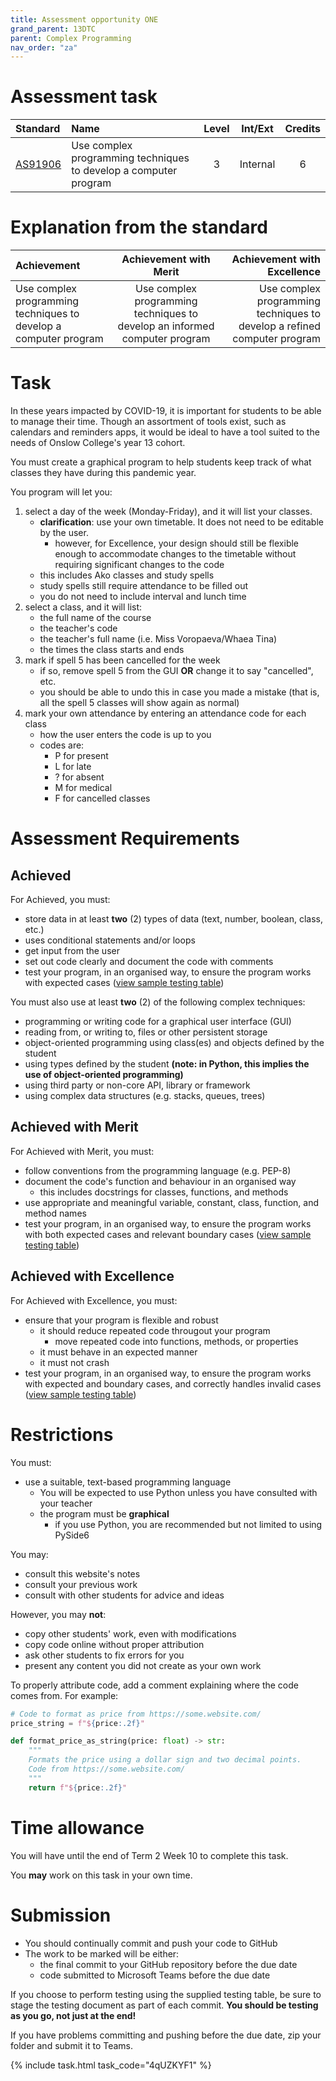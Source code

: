 ```yaml
---
title: Assessment opportunity ONE
grand_parent: 13DTC
parent: Complex Programming
nav_order: "za"
---
```


# Assessment task

| Standard | Name | Level | Int/Ext | Credits |
| :-- | :-- | :-: | :-: | :-: |
| [AS91906](https://www.nzqa.govt.nz/nqfdocs/ncea-resource/achievements/2019/as91906.pdf) | Use complex programming techniques to develop a computer program | 3 | Internal | 6 |

# Explanation from the standard

| Achievement | Achievement with Merit | Achievement with Excellence |
| :-- | :-: | --: |
| Use complex programming techniques to develop a computer program | Use complex programming techniques to develop an informed computer program | Use complex programming techniques to develop a refined computer program |

# Task

In these years impacted by COVID-19, it is important for students to be able to manage their time. Though an assortment of tools exist, such as calendars and reminders apps, it would be ideal to have a tool suited to the needs of Onslow College's year 13 cohort.

You must create a graphical program to help students keep track of what classes they have during this pandemic year.

You program will let you:

1. select a day of the week (Monday-Friday), and it will list your classes.
    - **clarification**: use your own timetable. It does not need to be editable by the user.
        - however, for Excellence, your design should still be flexible enough to accommodate changes to the timetable without requiring significant changes to the code
    - this includes Ako classes and study spells
    - study spells still require attendance to be filled out
    - you do not need to include interval and lunch time
2. select a class, and it will list:
    - the full name of the course
    - the teacher's code
    - the teacher's full name (i.e. Miss Voropaeva/Whaea Tina)
    - the times the class starts and ends
3. mark if spell 5 has been cancelled for the week
    - if so, remove spell 5 from the GUI **OR** change it to say "cancelled", etc.
    - you should be able to undo this in case you made a mistake (that is, all the spell 5 classes will show again as normal)
4. mark your own attendance by entering an attendance code for each class
    - how the user enters the code is up to you
    - codes are:
        - P for present
        - L for late
        - ? for absent
        - M for medical
        - F for cancelled classes

# Assessment Requirements

## Achieved

For Achieved, you must:

- store data in at least **two** (2) types of data (text, number, boolean, class, etc.)
- uses conditional statements and/or loops
- get input from the user
- set out code clearly and document the code with comments
- test your program, in an organised way, to ensure the program works with expected cases ([view sample testing table](sample_testing.docx))

You must also use at least **two** (2) of the following complex techniques:

- programming or writing code for a graphical user interface (GUI)
- reading from, or writing to, files or other persistent storage
- object-oriented programming using class(es) and objects defined by the student
- using types defined by the student **(note: in Python, this implies the use of object-oriented programming)**
- using third party or non-core API, library or framework
- using complex data structures (e.g. stacks, queues, trees)

## Achieved with Merit

For Achieved with Merit, you must:

- follow conventions from the programming language (e.g. PEP-8)
- document the code's function and behaviour in an organised way
    - this includes docstrings for classes, functions, and methods
- use appropriate and meaningful variable, constant, class, function, and method names
- test your program, in an organised way, to ensure the program works with both expected cases and relevant boundary cases ([view sample testing table](sample_testing.docx))

## Achieved with Excellence

For Achieved with Excellence, you must:

- ensure that your program is flexible and robust
  - it should reduce repeated code througout your program
      - move repeated code into functions, methods, or properties
  - it must behave in an expected manner
  - it must not crash
- test your program, in an organised way, to ensure the program works with expected and boundary cases, and correctly handles invalid cases ([view sample testing table](sample_testing.docx))

# Restrictions

You must:
- use a suitable, text-based programming language
  - You will be expected to use Python unless you have consulted with your teacher
  - the program must be **graphical**
      - if you use Python, you are recommended but not limited to using PySide6

You may:
- consult this website's notes
- consult your previous work
- consult with other students for advice and ideas

However, you may **not**:
- copy other students' work, even with modifications
- copy code online without proper attribution
- ask other students to fix errors for you
- present any content you did not create as your own work

To properly attribute code, add a comment explaining where the code comes from. For example:

```python
# Code to format as price from https://some.website.com/
price_string = f"${price:.2f}"
```

```python
def format_price_as_string(price: float) -> str:
    """
    Formats the price using a dollar sign and two decimal points.
    Code from https://some.website.com/
    """
    return f"${price:.2f}"
```

# Time allowance

You will have until the end of Term 2 Week 10 to complete this task.

You **may** work on this task in your own time.

# Submission

- You should continually commit and push your code to GitHub
- The work to be marked will be either:
    - the final commit to your GitHub repository before the due date
    - code submitted to Microsoft Teams before the due date

If you choose to perform testing using the supplied testing table, be sure to stage the testing document as part of each commit. **You should be testing as you go, not just at the end!**

If you have problems committing and pushing before the due date, zip your folder and submit it to Teams.

{% include task.html task_code="4qUZKYF1" %}